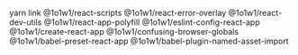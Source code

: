 yarn link @1o1w1/react-scripts @1o1w1/react-error-overlay @1o1w1/react-dev-utils @1o1w1/react-app-polyfill @1o1w1/eslint-config-react-app @1o1w1/create-react-app @1o1w1/confusing-browser-globals @1o1w1/babel-preset-react-app @1o1w1/babel-plugin-named-asset-import
